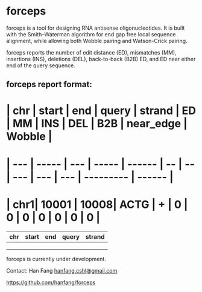 forceps
==============
forceps is a tool for designing RNA antisense oligonucleotides. It is built with the Smith–Waterman algorithm for end gap free local sequence alignment, while allowing both Wobble pairing and Watson-Crick pairing. 

forceps reports the number of edit distance (ED), mismatches (MM), insertions (INS), deletions (DEL), back-to-back (B2B) ED, and ED near either end of the query sequence.

## forceps report format:

# | chr | start | end | query | strand | ED | MM | INS | DEL | B2B | near_edge | Wobble |
# | --- | ----- | --- | ----- | ------ | -- | -- | --- | --- | --- | --------- | ------ |
# | chr1| 10001 | 10008| ACTG | +      | 0  | 0  |  0  |  0  | 0   | 0         | 0      |


| chr | start | end | query | strand |
|---|---|---|---|---|
|   |   |   |   |   |
|   |   |   |   |   |
|   |   |   |   |   |

forceps is currently under development.

Contact: Han Fang hanfang.cshl@gmail.com

https://github.com/hanfang/forceps
